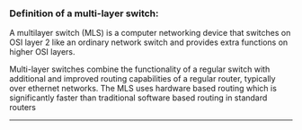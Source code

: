 ### Definition of a multi-layer switch:
A multilayer switch (MLS) is a computer networking device that switches on OSI layer 2 like an ordinary network switch and provides extra functions on higher OSI layers.

Multi-layer switches combine the functionality of a regular switch with additional and improved routing capabilities of a regular router, typically over ethernet networks. The MLS uses hardware based routing which is significantly faster than traditional software based routing in standard routers
***
